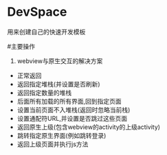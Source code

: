 # DevSpace
用来创建自己的快速开发模板

#主要操作
1. webview与原生交互的解决方案
  - 正常返回
  - 返回指定堆栈(并设置是否刷新)
  - 返回指定数量的堆栈
  - 后面所有加载的所有界面,回到指定页面
  - 设置当前页面不入堆栈(返回时忽略当前栈)
  - 设置通配符URL,并设置是否跳过这些页面
  - 返回原生上级(包含webview的activity的上级activity)
  - 跳转指定原生界面(例如跳转登录)
  - 返回上级页面并执行js方法
